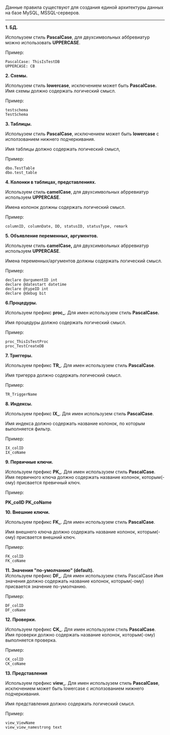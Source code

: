 Данные правила существуют для создания единой архитектуры данных на базе MySQL, MSSQL-серверов.

----------


**1. БД.**  

Испольузем стиль **PascalCase**, для двухсимвольных аббревиатур можно использовать **UPPERCASE**.

Пример:

    PascalCase: ThisIsTestDB
    UPPERCASE: CB

**2. Схемы.**  

Испольузем стиль **lowercase**, исключением может быть **PascalCase.**
Имя схемы должно содержать логический смысл.

Пример:

    testschema
    TestSchema


**3. Таблицы.**  

Испольузем стиль **PascalCase**, исключением может быть **lowercase** с исползованием нижнего подчеркивания.

Имя таблицы должно содержать логический смысл,

Пример:

    dbo.TestTable
    dbo.test_table



**4. Колонки в таблицах, представлениях.** 
 
Используем стиль **camelCase**, для двухсимвольных абрревиатур используем **UPPERCASE**. 

Имена колонок должны содержать логический смысл.

Пример:


    columnID, columnDate, DD, statusID, statusType, remark
   
    

**5. Объявление переменных, аргументов.**  

Используем стиль **camelCase,** для двухсимвольных абрревиатур используем **UPPERCASE**. 

Имена переменных/аргументов должны содержать логический смысл.

Пример:

    declare @argumentID int 
    declare @datestart datetime
    declare @typeID int 
    declare @debug bit 


**6.Процедуры.**  

Используем префикс **proc_**. Для имен использузем стиль **PascalCase.**

Имя процедуры должно содержать логический смысл.

Пример:

    proc_ThisIsTestProc
    proc_TestCreateDB


**7. Триггеры.**  

Используем префикс **TR_**. Для имен использузем стиль **PascalCase**.

Имя тригерра должно содержать логический смысл.

Пример:

    TR_TriggerName

**8. Индексы.**  

Используем префикс **IX_**. Для имен использузем стиль **PascalCase**.

Имя индекса должно содержать название колонок, по которым выполняется фильтр.

Пример:

    IX_colID
    IX_coName


**9. Первичные ключи.**  

Используем префикс **PK_**. Для имен использузем стиль **PascalCase**.
Имя первичного ключа должно содержать название колонок, которым(-ому) присвается превичный ключ.

Пример:

**PK_colID
PK_coName**


**10. Внешние ключи.**  

Используем префикс **FK_**. Для имен использузем стиль **PascalCase**.

Имя внешнего ключа должно содержать название колонок, которым(-ому) присвается внешний ключ.

Пример:

    FK_colID
    FK_coName

**11. Значения "по-умолчанию" (default).**  
Используем префикс **DF_**. Для имен использузем стиль PascalCase
Имя значения должно содержать название колонок, которым(-ому) присвается значение по-умолчанию.

Пример:



    DF_colID
    DF_coName

**12. Проверки.**  

Используем префикс **CK_**. Для имен использузем стиль **PascalCase**.
Имя проверки должно содержать название колонок, которым(-ому) выполняется проверка.

Пример:

    CK_colID
    CK_coName


**13. Представления** 
 
Используем префикс **view_**. Для имен использузем стиль **PascalCase**, исключением может быть lowercase с исползованием нижнего подчеркивания.

Имя представления должно содержать логический смысл.

Пример:

    view_ViewName
    view_view_namestrong text
